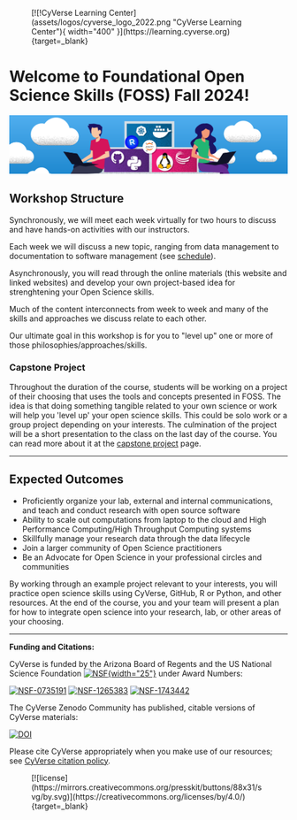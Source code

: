 <figure markdown>
  [![!CyVerse Learning Center](assets/logos/cyverse_logo_2022.png "CyVerse Learning Center"){ width="400" }](https://learning.cyverse.org){target=_blank}
</figure>

# Welcome to Foundational Open Science Skills (FOSS) Fall 2024!

![header](assets/foss_title.png)

## Workshop Structure

Synchronously, we will meet each week virtually for two hours to discuss and have hands-on activities with our instructors. 

Each week we will discuss a new topic, ranging from data management to documentation to software management (see [schedule](./schedule.md)). 

Asynchronously, you will read through the online materials (this website and linked websites) and develop your own project-based idea for strenghtening your Open Science skills.

Much of the content interconnects from week to week and many of the skills and approaches we discuss relate to each other. 

Our ultimate goal in this workshop is for you to "level up" one or more of those philosophies/approaches/skills. 

### Capstone Project 

Throughout the duration of the course, students will be working on a project of their choosing that uses the tools and concepts presented in FOSS. The idea is that doing something tangible related to your own science or work will help you 'level up' your open science skills. This could be solo work or a group project depending on your interests. The culmination of the project will be a short presentation to the class on the last day of the course. You can read more about it at the [capstone project](./final_project/overview.md) page.

---

## Expected Outcomes

-   Proficiently organize your lab, external and internal communications, and teach and conduct research with open source software
-   Ability to scale out computations from laptop to the cloud and High Performance Computing/High Throughput Computing systems
-   Skillfully manage your research data through the data lifecycle 
-   Join a larger community of Open Science practitioners
-   Be an Advocate for Open Science in your professional circles and communities

By working through an example project relevant to your interests, you will practice open science skills using CyVerse, GitHub, R or Python, and other resources. At the end of the course, you and your team will present a plan for how to integrate open science into your research, lab, or other areas of your choosing.

---

**Funding and Citations:**

CyVerse is funded by the Arizona Board of Regents and the US National Science Foundation [![NSF](https://www.nsf.gov/policies/images/NSF_Official_logo_High_Res_1200ppi.png){width="25"}](https://nsf.gov) under Award Numbers: 

[![NSF-0735191](https://img.shields.io/badge/NSF-0735191-blue.svg)](https://www.nsf.gov/awardsearch/showAward?AWD_ID=0735191)  [![NSF-1265383](https://img.shields.io/badge/NSF-1265383-blue.svg)](https://www.nsf.gov/awardsearch/showAward?AWD_ID=1265383) [![NSF-1743442](https://img.shields.io/badge/NSF-1743442-blue.svg)](https://www.nsf.gov/awardsearch/showAward?AWD_ID=1743442)

The CyVerse Zenodo Community has published, citable versions of CyVerse materials: 

[![DOI](https://img.shields.io/badge/Zenodo-CyVerse%20Community-blue)](https://zenodo.org/communities/cyverse)

Please cite CyVerse appropriately when you make use of our resources; see [CyVerse citation policy](https://cyverse.org/policies/cite-cyverse).

<figure markdown>
  [![license](https://mirrors.creativecommons.org/presskit/buttons/88x31/svg/by.svg)](https://creativecommons.org/licenses/by/4.0/){target=_blank} 
</figure>
